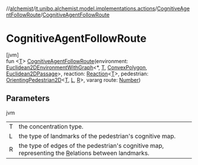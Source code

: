 //[alchemist](../../../index.md)/[it.unibo.alchemist.model.implementations.actions](../index.md)/[CognitiveAgentFollowRoute](index.md)/[CognitiveAgentFollowRoute](-cognitive-agent-follow-route.md)

# CognitiveAgentFollowRoute

[jvm]\
fun <[T](index.md)> [CognitiveAgentFollowRoute](-cognitive-agent-follow-route.md)(environment: [Euclidean2DEnvironmentWithGraph](../../it.unibo.alchemist.model.interfaces.environments/-euclidean2-d-environment-with-graph/index.md)<*, [T](index.md), [ConvexPolygon](../../it.unibo.alchemist.model.interfaces.geometry.euclidean2d/-convex-polygon/index.md), [Euclidean2DPassage](../../it.unibo.alchemist.model.interfaces.geometry.euclidean2d.graph/-euclidean2-d-passage/index.md)>, reaction: [Reaction](../../it.unibo.alchemist.model.interfaces/-reaction/index.md)<[T](index.md)>, pedestrian: [OrientingPedestrian2D](../../it.unibo.alchemist.model.interfaces/index.md#1465026919%2FClasslikes%2F-267951372)<[T](index.md), [L](index.md), [R](index.md)>, vararg route: [Number](https://kotlinlang.org/api/latest/jvm/stdlib/kotlin/-number/index.html))

## Parameters

jvm

| | |
|---|---|
| T | the concentration type. |
| L | the type of landmarks of the pedestrian's cognitive map. |
| R | the type of edges of the pedestrian's cognitive map, representing the [R](index.md)elations between landmarks. |
